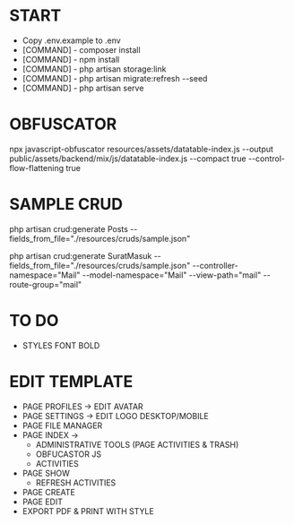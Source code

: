 # START
- Copy .env.example to .env
- [COMMAND] - composer install
- [COMMAND] - npm install
- [COMMAND] - php artisan storage:link
- [COMMAND] - php artisan migrate:refresh --seed
- [COMMAND] - php artisan serve

# OBFUSCATOR
npx javascript-obfuscator resources/assets/datatable-index.js --output public/assets/backend/mix/js/datatable-index.js --compact true --control-flow-flattening true

# SAMPLE CRUD
php artisan crud:generate Posts --fields_from_file="./resources/cruds/sample.json"

php artisan crud:generate SuratMasuk --fields_from_file="./resources/cruds/sample.json" --controller-namespace="Mail" --model-namespace="Mail" --view-path="mail" --route-group="mail"

# TO DO 
- STYLES FONT BOLD

# EDIT TEMPLATE
- PAGE PROFILES -> EDIT AVATAR
- PAGE SETTINGS -> EDIT LOGO DESKTOP/MOBILE
- PAGE FILE MANAGER
- PAGE INDEX ->
    - ADMINISTRATIVE TOOLS (PAGE ACTIVITIES & TRASH)
    - OBFUCASTOR JS
    - ACTIVITIES
- PAGE SHOW
    - REFRESH ACTIVITIES
- PAGE CREATE
- PAGE EDIT
- EXPORT PDF & PRINT WITH STYLE